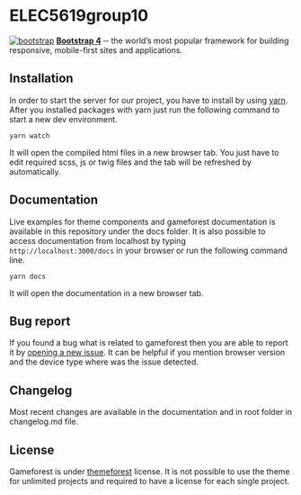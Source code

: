 # ELEC5619group10
[![bootstrap](https://img.shields.io/badge/bootstrap-4.3.1-blue.svg?longCache=true&style=flat-square)](https://github.com/twbs/bootstrap)
**[Bootstrap 4](https://github.com/twbs/bootstrap)**  ─ the world’s most popular framework for building responsive, mobile-first sites and applications.

## Installation
In order to start the server for our project, you have to install  by using [yarn](https://yarnpkg.com). After you installed packages with yarn just run the following command to start a new dev environment.
```
yarn watch
```
It will open the compiled html files in a new browser tab. You just have to edit required scss, js or twig files and the tab will be refreshed by automatically.

## Documentation
Live examples for theme components and gameforest documentation is available in this repository under the docs folder. It is also possible to access documentation from localhost by typing `http://localhost:3000/docs` in your browser or run the following command line.
```
yarn docs
```
It will open the documentation in a new browser tab.

## Bug report
If you found a bug what is related to gameforest then you are able to report it by [opening a new issue](https://github.com/yakuthemes/gameforest/issues/new). It can be helpful if you mention browser version and the device type where was the issue detected.

## Changelog
Most recent changes are available in the documentation and in root folder in changelog.md file.

## License
Gameforest is under [themeforest](https://themeforest.net/licenses/standard) license. It is not possible to use the theme for unlimited projects and required to have a license for each single project.
